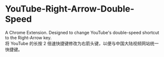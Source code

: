 # YouTube-Right-Arrow-Double-Speed
A Chrome Extension. Designed to change YouTube's double-speed shortcut to the Right-Arrow key.  
将 YouTube 的长按 2 倍速快捷键修改为右箭头键，以便与中国大陆视频网站统一快捷键。
